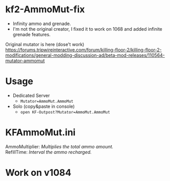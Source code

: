 # kf2-AmmoMut-fix
* Infinity ammo and grenade.  
* I'm not the original creator, I fixed it to work on 1068 and added infinite grenade features.  

Original mutator is here (dose't work)  
https://forums.tripwireinteractive.com/forum/killing-floor-2/killing-floor-2-modifications/general-modding-discussion-ad/beta-mod-releases/110564-mutator-ammomut

# Usage
* Dedicated Server
  * `Mutator=AmmoMut.AmmoMut`
* Solo (copy&paste in console)
  * `open KF-Outpost?Mutator=AmmoMut.AmmoMut`

# KFAmmoMut.ini
AmmoMultiplier: _Multiplies the total ammo amount._  
RefillTime: _Interval the ammo recharged._

# Work on v1084

